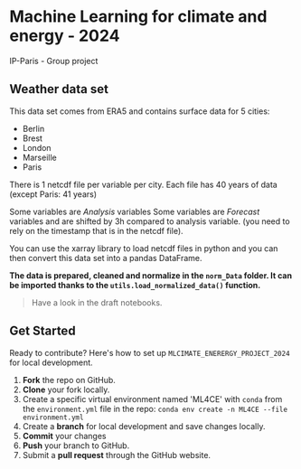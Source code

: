 # Machine Learning for climate and energy - 2024
IP-Paris - Group project

## Weather data set

This data set comes from ERA5 and contains surface data for 5 cities:

- Berlin
- Brest
- London
- Marseille
- Paris

There is 1 netcdf file per variable per city.
Each file has 40 years of data (except Paris: 41 years)

Some variables are *Analysis* variables
Some variables are *Forecast* variables and are shifted by 3h compared to analysis variable. (you need to rely on the timestamp that is in the netcdf file).

You can use the xarray library to load netcdf files in python and you can then convert this data set into a pandas DataFrame.

**The data is prepared, cleaned and normalize in the `norm_Data` folder. It can be imported thanks to the
`utils.load_normalized_data()` function.**
> Have a look in the draft notebooks.

## Get Started

Ready to contribute? Here's how to set up `MLCIMATE_ENERERGY_PROJECT_2024` for local development.

1. **Fork** the repo on GitHub.
2. **Clone** your fork locally.
3. Create a specific virtual environment named 'ML4CE' with `conda` from the `environment.yml` file in the repo:
    ```conda env create -n ML4CE --file environment.yml```
4. Create a **branch** for local development and save changes locally.
5. **Commit** your changes
6. **Push** your branch to GitHub.
7. Submit a **pull request** through the GitHub website.